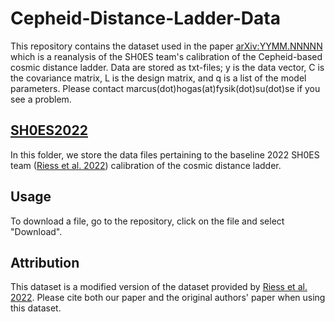 # Cepheid-Distance-Ladder-Data
This repository contains the dataset used in the paper [arXiv:YYMM.NNNNN](link-to-paper) which is a reanalysis of the SH0ES team's calibration of the Cepheid-based cosmic distance ladder. Data are stored as txt-files; y is the data vector, C is the covariance matrix, L is the design matrix, and q is a list of the model parameters. Please contact marcus(dot)hogas(at)fysik(dot)su(dot)se if you see a problem.

## [SH0ES2022](SH0ES2022/)
In this folder, we store the data files pertaining to the baseline 2022 SH0ES team ([Riess et al. 2022](https://iopscience.iop.org/article/10.3847/2041-8213/ac5c5b)) calibration of the cosmic distance ladder.

## Usage
To download a file, go to the repository, click on the file and select "Download".

## Attribution
This dataset is a modified version of the dataset provided by [Riess et al. 2022](https://iopscience.iop.org/article/10.3847/2041-8213/ac5c5b). 
Please cite both our paper and the original authors' paper when using this dataset.
